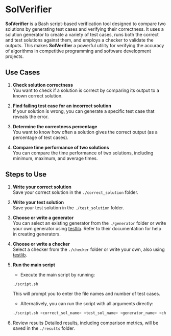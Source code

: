 # SolVerifier

**SolVerifier** is a Bash script-based verification tool designed to compare two solutions by generating test cases and verifying their correctness. It uses a solution generator to create a variety of test cases, runs both the correct and test solutions against them, and employs a checker to validate the outputs. This makes **SolVerifier** a powerful utility for verifying the accuracy of algorithms in competitive programming and software development projects.

## Use Cases

1. **Check solution correctness**  
   You want to check if a solution is correct by comparing its output to a known correct solution.
   
2. **Find failing test case for an incorrect solution**  
   If your solution is wrong, you can generate a specific test case that reveals the error.

3. **Determine the correctness percentage**  
   You want to know how often a solution gives the correct output (as a percentage of test cases).

4. **Compare time performance of two solutions**  
   You can compare the time performance of two solutions, including minimum, maximum, and average times.

## Steps to Use

1. **Write your correct solution**  
   Save your correct solution in the `./correct_solution` folder.

2. **Write your test solution**  
   Save your test solution in the `./test_solution` folder.

3. **Choose or write a generator**  
   You can select an existing generator from the `./generator` folder or write your own generator using [testlib](https://github.com/MikeMirzayanov/testlib). Refer to their documentation for help in creating generators.

4. **Choose or write a checker**  
   Select a checker from the `./checker` folder or write your own, also using [testlib](https://github.com/MikeMirzayanov/testlib).

5. **Run the main script**  
   - Execute the main script by running:
   ```bash
   ./script.sh
   ``` 
   This will prompt you to enter the file names and number of test cases.
   - Alternatively, you can run the script with all arguments directly:
   ```bash
   ./script.sh <correct_sol_name> <test_sol_name> <generator_name> <checker_name> <number_of_test_cases>

   ```
6. Review results
Detailed results, including comparison metrics, will be saved in the `./results` folder.
